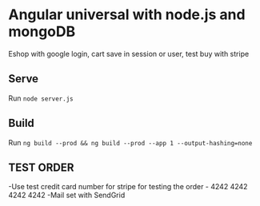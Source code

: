 # Angular universal with node.js and mongoDB

Eshop with google login, cart save in session or user, test buy with stripe 

## Serve

Run `node server.js`

## Build

Run `ng build --prod && ng build --prod --app 1 --output-hashing=none`

## TEST ORDER

-Use test credit card number for stripe for testing the order - 4242 4242 4242 4242
-Mail set with SendGrid
